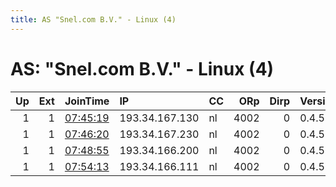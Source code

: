 ```yaml
---
title: AS "Snel.com B.V." - Linux (4)
---
```


# AS: "Snel.com B.V." - Linux (4)

|   Up |   Ext | JoinTime                                                                                            | IP             | CC   |   ORp |   Dirp | Version   | Contact       | Nickname   |   eFamMembers |
|-----:|------:|:----------------------------------------------------------------------------------------------------|:---------------|:-----|------:|-------:|:----------|:--------------|:-----------|--------------:|
|    1 |     1 | [07:45:19](https://metrics.torproject.org/rs.html#details/58E9E94CD6E812463E977BFDBA4D0AC232BCAE93) | 193.34.167.130 | nl   |  4002 |      0 | 0.4.5.7   | myname@domain | myhost     |             1 |
|    1 |     1 | [07:46:20](https://metrics.torproject.org/rs.html#details/93FF6F615A0A556C307A46EB23D9D3A9E51C3117) | 193.34.167.230 | nl   |  4002 |      0 | 0.4.5.7   | myname@domain | myhost     |             1 |
|    1 |     1 | [07:48:55](https://metrics.torproject.org/rs.html#details/9686333FE7AB61E41CDCACB809FA077450368D0D) | 193.34.166.200 | nl   |  4002 |      0 | 0.4.5.7   | myname@domain | myhost2    |             1 |
|    1 |     1 | [07:54:13](https://metrics.torproject.org/rs.html#details/49F48E8B3F15CD371181C7F36DB9DA19A254821E) | 193.34.166.111 | nl   |  4002 |      0 | 0.4.5.7   | myname@domain | myhost3    |             1 |
